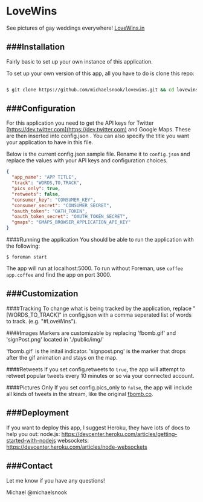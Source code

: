 LoveWins
=====

See pictures of gay weddings everywhere! [LoveWins.in](http://LoveWins.in/)

###Installation
---

Fairly basic to set up your own instance of this application.

To set up your own version of this app, all you have to do is clone this repo:

```bash

$ git clone https://github.com/michaelsnook/lovewins.git && cd lovewins && npm install

```

###Configuration
---

For this application you need to get the API keys for Twitter [https://dev.twitter.com](https://dev.twitter.com) and Google Maps. These are then inserted into config.json . You can also specify the title you want your application to have in this file.

Below is the current config.json.sample file. Rename it to `config.json` and replace the values with your API keys and configuration choices.

```json
{
  "app_name": "APP TITLE",
  "track": "WORDS,TO,TRACK",
  "pics_only": true,
  "retweets": false,
  "consumer_key": "CONSUMER_KEY",
  "consumer_secret": "CONSUMER_SECRET",
  "oauth_token": "OATH_TOKEN",
  "oauth_token_secret": "OAUTH_TOKEN_SECRET",
  "gmaps": "GMAPS_BROWSER_APPLICATION_API_KEY"
}
```

####Running the application
You should be able to run the application with the following:

```
$ foreman start
```

The app will run at localhost:5000. To run without Foreman, use `coffee app.coffee` and find the app on port 3000.

###Customization
---
####Tracking
To change what is being tracked by the application, replace "[WORDS_TO_TRACK]" in config.json with a comma seperated list of words to track. (e.g. "#LoveWins").

####Images
Markers are customizable by replacing 'fbomb.gif' and 'signPost.png' located in './public/img/'

'fbomb.gif' is the initail indicator.
'signpost.png' is the marker that drops after the gif animation and stays on the map.

####Retweets
If you set config.retweets to `true`, the app will attempt to retweet popular tweets every 10 minutes or so via your connected account.

####Pictures Only
If you set config.pics_only to `false`, the app will include all kinds of tweets in the stream, like the original [fbomb.co](http://fbomb.co).

###Deployment
---
If you want to deploy this app, I suggest Heroku, they have lots of docs to help you out:
node.js: https://devcenter.heroku.com/articles/getting-started-with-nodejs
websockets: https://devcenter.heroku.com/articles/node-websockets

###Contact
---

Let me know if you have any questions!

Michael
@michaelsnook
